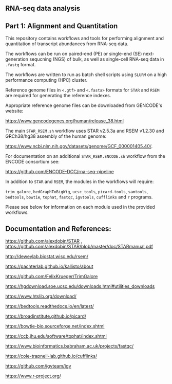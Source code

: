 ## RNA-seq data analysis 

## Part 1: Alignment and Quantitation

This repository contains workflows and tools for performing alignment and quantitation of transcript abundances from RNA-seq data. 

The workflows can be run on paired-end (PE) or single-end (SE) next-generation sequcning (NGS) of bulk, as well as single-cell RNA-seq data in `.fastq` format.

The workflows are written to run as batch shell scripts using `SLURM` on a high performance computing (HPC) cluster. 

Reference genome files in `<.gtf>` and `<.fasta>` formats for `STAR` and `RSEM` are required for generating the reference indexes. 

Appropriate reference genome files can be downloaded from GENCODE's website:

https://www.gencodegenes.org/human/release_38.html

The main `STAR_RSEM.sh` workflow uses STAR v2.5.3a and RSEM v1.2.30 and GRCh38/hg38 assembly of the human genome:
  
https://www.ncbi.nlm.nih.gov/datasets/genome/GCF_000001405.40/.

For documentation on an additional `STAR_RSEM.ENCODE.sh` workflow from the ENCODE consortium see:

https://github.com/ENCODE-DCC/rna-seq-pipeline

In addition to `STAR` and `RSEM`, the modules in the workflows will require: 

`trim_galore`, `bedGraphToBigWig`, `ucsc_tools`, `picard-tools`, `samtools`, `bedtools`, `bowtie`, `tophat`, `fastqc`, `igvtools`, `cufflinks` and `r` programs.

Please see below for information on each module used in the provided workflows.

## Documentation and References:

https://github.com/alexdobin/STAR , https://github.com/alexdobin/STAR/blob/master/doc/STARmanual.pdf

http://deweylab.biostat.wisc.edu/rsem/
  
https://pachterlab.github.io/kallisto/about

https://github.com/FelixKrueger/TrimGalore

https://hgdownload.soe.ucsc.edu/downloads.html#utilities_downloads

https://www.htslib.org/download/
  
https://bedtools.readthedocs.io/en/latest/
  
https://broadinstitute.github.io/picard/
  
https://bowtie-bio.sourceforge.net/index.shtml

https://ccb.jhu.edu/software/tophat/index.shtml

https://www.bioinformatics.babraham.ac.uk/projects/fastqc/
  
https://cole-trapnell-lab.github.io/cufflinks/
  
https://github.com/igvteam/igv

https://www.r-project.org/
